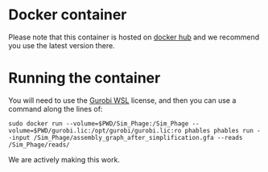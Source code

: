 # Docker container

Please note that this container is hosted on [docker hub](https://hub.docker.com/r/linsalrob/phables) and we recommend you use the latest version there.

# Running the container

You will need to use the [Gurobi WSL]( ) license, and then you can use a command along the lines of:

```
sudo docker run --volume=$PWD/Sim_Phage:/Sim_Phage --volume=$PWD/gurobi.lic:/opt/gurobi/gurobi.lic:ro phables phables run --input /Sim_Phage/assembly_graph_after_simplification.gfa --reads /Sim_Phage/reads/
```

We are actively making this work.
